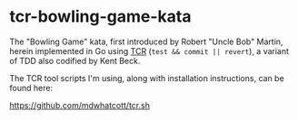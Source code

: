 # tcr-bowling-game-kata

The "Bowling Game" kata, first introduced by Robert "Uncle Bob" Martin, herein
implemented in Go using 
[TCR](https://medium.com/@kentbeck_7670/test-commit-revert-870bbd756864) 
(`test && commit || revert`), a variant of TDD also codified by Kent Beck.

The TCR tool scripts I'm using, along with installation instructions, can be found here:

https://github.com/mdwhatcott/tcr.sh
